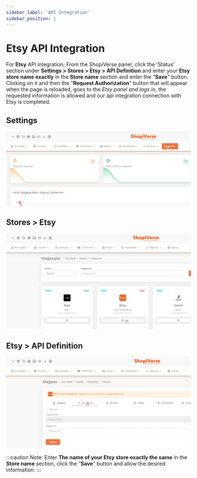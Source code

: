 ```yaml
---
sidebar_label: 'API Integration'
sidebar_position: 1
---
```



# Etsy API Integration

For **Etsy** API integration; From the ShopiVerse panel, click the 'Status' section under **Settings > Stores > Etsy > API Definition** and enter your **Etsy store name exactly** in the **Store name** section and enter the "**Save**" button. Clicking on it and then the "**Request Authorization**" button that will appear when the page is reloaded, goes to the *Etsy panel and logs in*, the requested information is allowed and our api integration connection with Etsy is completed.

## Settings
![Settings](../etsy/img/svayarlar.png)

 
## Stores > Etsy
![Etsy](../etsy/img/svetsy.png)

## Etsy > API Definition
![EtsyAPI](../etsy/img/svetsyapi.png)


:::caution
Note: Enter **The name of your Etsy store exactly the same** in the **Store name** section, click the “**Save**” button and allow the desired information.
:::